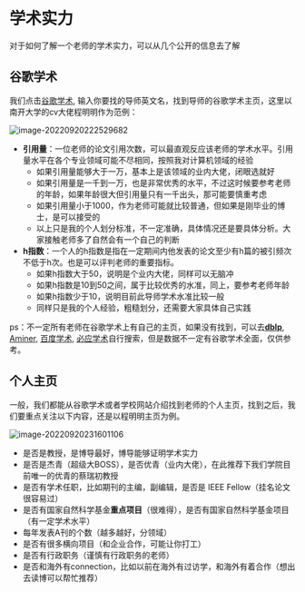 # 学术实力

对于如何了解一个老师的学术实力，可以从几个公开的信息去了解

## 谷歌学术

我们点击[谷歌学术](https://scholar.google.com.hk/?hl=zh-CN), 输入你要找的导师英文名，找到导师的谷歌学术主页，这里以南开大学的cv大佬程明明作为范例：

![image-20220920222529682](https://jhfaoisehoiew.oss-cn-beijing.aliyuncs.com/img/image-20220920222529682.png)

- **引用量**：一位老师的论文引用次数，可以最直观反应该老师的学术水平。引用量水平在各个专业领域可能不尽相同，按照我对计算机领域的经验
  - 如果引用量能够大于一万，基本上是该领域的业内大佬，闭眼选就好
  - 如果引用量是一千到一万，也是非常优秀的水平，不过这时候要参考老师的年龄，如果年龄很大但引用量只有一千出头，那可能要慎重考虑
  - 如果引用量小于1000，作为老师可能就比较普通，但如果是刚毕业的博士，是可以接受的
  - 以上只是我的个人划分标准，不一定准确，具体情况还是要具体分析。大家接触老师多了自然会有一个自己的判断
- **h指数**：一个人的h指数是指在一定期间内他发表的论文至少有h篇的被引频次不低于h次。也是可以评判老师的重要指标。
  - 如果h指数大于50，说明是个业内大佬，同样可以无脑冲
  - 如果h指数是10到50之间，属于比较优秀的水准，同上，要参考老师年龄
  - 如果h指数少于10，说明目前此导师学术水准比较一般
  - 同样只是我的个人经验，粗糙划分，还需要大家具体自己实践

ps：不一定所有老师在谷歌学术上有自己的主页，如果没有找到，可以去[**dblp**](https://dblp.org/), [Aminer](https://www.aminer.cn/), [百度学术](https://xueshu.baidu.com/), [必应学术](https://cn.bing.com/academic?mkt=zh-CN)自行搜索，但是数据不一定有谷歌学术全面，仅供参考。

## 个人主页

一般，我们都能从谷歌学术或者学校网站介绍找到老师的个人主页，找到之后，我们要重点关注以下内容，还是以程明明主页为例。

![image-20220920231601106](https://jhfaoisehoiew.oss-cn-beijing.aliyuncs.com/img/image-20220920231601106.png)

- 是否是教授，是博导最好，博导能够证明学术实力
- 是否是杰青（超级大BOSS），是否优青（业内大佬），在此推荐下我们学院目前唯一的优青的蔡瑞初教授
- 是否有学术任职，比如期刊的主编，副编辑，是否是 IEEE Fellow（挂名论文很容易过）
- 是否有国家自然科学基金**重点项目**（很难得），是否有国家自然科学基金项目（有一定学术水平）
- 每年发表A刊的个数（越多越好，分领域）
- 是否有很多横向项目（和企业合作，可能让你打工）
- 是否有行政职务（谨慎有行政职务的老师）
- 是否和海外有connection，比如以前在海外有过访学，和海外有着合作（想出去读博可以帮忙推荐）